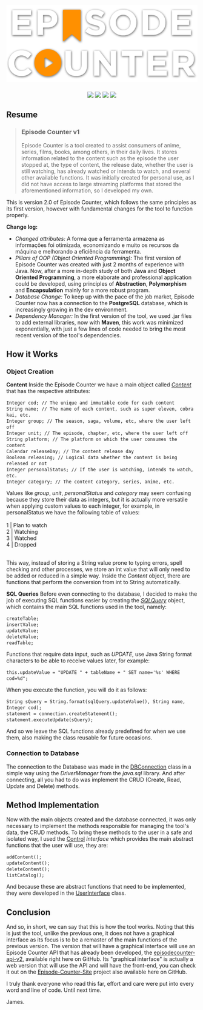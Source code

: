 <h1 width="100%" align="center">
  <center><img src="img/logo.png"/></center>
</h1>
<div class="badges" align="center">
  <img src="https://img.shields.io/static/v1?label=Language&labelColor=FF9C28&message=Java&color=F6F5F2&style=for-the-badge"/>
  <img src="https://img.shields.io/static/v1?label=Status&labelColor=FF9C28&message=Finished&color=F6F5F2&style=for-the-badge&logo=github"/>
  <img src="https://img.shields.io/static/v1?label=Version&labelColor=FF9C28&message=2.0.0&color=F6F5F2&style=for-the-badge&logo=vonage"/>
  <img src="https://img.shields.io/static/v1?label=License&labelColor=FF9C28&message=MIT&color=F6F5F2&style=for-the-badge&logo=perforce"/>
</div>
<h2 id="resume">Resume</h2>
<blockquote>
<h3 id="episode-counter-v1">Episode Counter v1</h3>
<p>Episode Counter is a tool created to assist consumers of anime, series, films, books, among others, in their daily lives. It stores information related to the content such as the episode the user stopped at, the type of content, the release date, whether the user is still watching, has already watched or intends to watch, and several other available functions.
It was initially created for personal use, as I did not have access to large streaming platforms that stored the aforementioned information, so I developed my own.</p>
</blockquote>
<p>This is version 2.0 of Episode Counter, which follows the same principles as its first version, however with fundamental changes for the tool to function properly.</p>
<p><strong>Change log:</strong></p>
<ul>
<li><em>Changed attributes:</em>
A forma que a ferramenta armazena as informações foi otimizada, economizando e muito os recursos da máquina e melhorando a eficiência da ferramenta.</li>
<li><em>Pillars of OOP (Object Oriented Programming):</em>
The first version of Episode Counter was created with just 2 months of experience with Java. Now, after a more in-depth study of both <strong>Java</strong> and <strong>Object Oriented Programming</strong>, a more elaborate and professional application could be developed, using principles of <strong>Abstraction</strong>, <strong>Polymorphism</strong> and <strong>Encapsulation</strong> mainly for a more robust program.</li>
<li><em>Database Change:</em>
To keep up with the pace of the job market, Episode Counter now has a connection to the <strong>PostgreSQL</strong> database, which is increasingly growing in the dev environment.</li>
<li><em>Dependency Manager:</em>
In the first version of the tool, we used .jar files to add external libraries, now with <strong>Maven</strong>, this work was minimized exponentially, with just a few lines of code needed to bring the most recent version of the tool&#39;s dependencies.</li>
</ul>
<h2 id="how-it-works">How it Works</h2>
<h3 id="object-creation">Object Creation</h3>
<p><strong>Content</strong>
Inside the Episode Counter we have a main object called <em><a href="https://github.com/jnbdotdev/Episode-Counter-v2/blob/master/src/main/java/com/jnb/models/Content.java">Content</a></em> that has the respective attributes:</p>
<pre><code><span class="hljs-built_in">Integer</span> cod; <span class="hljs-comment">// The unique and immutable code for each content</span>
<span class="hljs-built_in">String</span> name; <span class="hljs-comment">// The name of each content, such as super eleven, cobra kai, etc.</span>
<span class="hljs-built_in">Integer</span> <span class="hljs-keyword">group</span>; <span class="hljs-comment">// The season, saga, volume, etc, where the user left off</span>
<span class="hljs-built_in">Integer</span> unit; <span class="hljs-comment">// The episode, chapter, etc, where the user left off</span>
<span class="hljs-built_in">String</span> platform; <span class="hljs-comment">// The platform on which the user consumes the content</span>
Calendar releaseDay; <span class="hljs-comment">// The content release day</span>
<span class="hljs-built_in">Boolean</span> releasing; <span class="hljs-comment">// Logical data whether the content is being released or not</span>
<span class="hljs-built_in">Integer</span> personalStatus; <span class="hljs-comment">// If the user is watching, intends to watch, etc.</span>
<span class="hljs-built_in">Integer</span> category; <span class="hljs-comment">// The content category, series, anime, etc.</span>
</code></pre><p>Values ​​like <em>group</em>, <em>unit</em>, <em>personalStatus</em> and <em>category</em> may seem confusing because they store their data as integers, but it is actually more versatile when applying custom values ​​to each integer, for example, in personalStatus we have the following table of values:
<br><br>
1 | Plan to watch<br>
2 | Watching<br>
3 | Watched<br>
4 | Dropped<br>
<br>
</p>
<p>This way, instead of storing a String value prone to typing errors, spell checking and other processes, we store an int value that will only need to be added or reduced in a simple way.
Inside the <em>Content</em> object, there are functions that perform the conversion from int to String automatically.</p>
<p><strong>SQL Queries</strong>
Before even connecting to the database, I decided to make the job of executing SQL functions easier by creating the <em><a href="https://github.com/jnbdotdev/Episode-Counter-v2/blob/master/src/main/java/com/jnb/db/SQLQuery.java">SQLQuery</a></em> object, which contains the main SQL functions used in the tool, namely:</p>
<pre><code>createTable<span class="hljs-comment">;</span>
insertValue<span class="hljs-comment">;</span>
updateValue<span class="hljs-comment">;</span>
deleteValue<span class="hljs-comment">;</span>
readTable<span class="hljs-comment">;</span>
</code></pre><p>Functions that require data input, such as <em>UPDATE</em>, use Java String format characters to be able to receive values ​​later, for example:</p>
<pre><code>this.updateValue = "<span class="hljs-keyword">UPDATE</span> <span class="hljs-string">" + tableName + "</span> <span class="hljs-keyword">SET</span> <span class="hljs-keyword">name</span>=<span class="hljs-string">'%s'</span> <span class="hljs-keyword">WHERE</span> cod=%d<span class="hljs-string">";</span>
</code></pre><p>When you execute the function, you will do it as follows:</p>
<pre><code><span class="hljs-keyword">String</span> sQuery = <span class="hljs-keyword">String</span>.format(sqlQuery.updateValue(), <span class="hljs-keyword">String</span> <span class="hljs-keyword">name</span>, Integer cod);
statement = connection.createStatement();
statement.executeUpdate(sQuery);
</code></pre><p>And so we leave the SQL functions already predefined for when we use them, also making the class reusable for future occasions.</p>
<h3 id="connection-to-database">Connection to Database</h3>
<p>The connection to the Database was made in the <a href="https://github.com/jnbdotdev/Episode-Counter-v2/blob/master/src/main/java/com/jnb/db/connection/DBConnection.java">DBConnection</a> class in a simple way using the <em>DriverManager</em> from the <em>java.sql</em> library. And after connecting, all you had to do was implement the CRUD (Create, Read, Update and Delete) methods.</p>
<h2 id="method-implementation">Method Implementation</h2>
<p>Now with the main objects created and the database connected, it was only necessary to implement the methods responsible for managing the tool&#39;s data, the CRUD methods.
To bring these methods to the user in a safe and isolated way, I used the <a href="https://github.com/jnbdotdev/Episode-Counter-v2/blob/master/src/main/java/com/jnb/models/Control.java">Control</a> <em>interface</em> which provides the main abstract functions that the user will use, they are:</p>
<pre><code>addContent()<span class="hljs-comment">;</span>
updateContent()<span class="hljs-comment">;</span>
deleteContent()<span class="hljs-comment">;</span>
listCatalog()<span class="hljs-comment">;</span>
</code></pre><p>And because these are abstract functions that need to be implemented, they were developed in the <a href="https://github.com/jnbdotdev/Episode-Counter-v2/blob/master/src/main/java/com/jnb/models/UserInterface.java">UserInterface</a> class.</p>
<h2 id="conclusion">Conclusion</h2>
<p>And so, in short, we can say that this is how the tool works. Noting that this is just the tool, unlike the previous one, it does not have a graphical interface as its focus is to be a remaster of the main functions of the previous version.
The version that will have a graphical interface will use an Episode Counter API that has already been developed, the <a href="https://github.com/jnbdotdev/episodecounter-api-v2">episodecounter-api-v2</a>, available right here on GitHub. Its &quot;graphical interface&quot; is actually a web version that will use the API and will have the front-end, you can check it out on the <a href="https://github.com/jnbdotdev/Episode-Counter-Site">Episode-Counter-Site</a> project also available here on GitHub.</p>
<p>I truly thank everyone who read this far, effort and care were put into every word and line of code.
Until next time.</p>
<p>James.</p>
